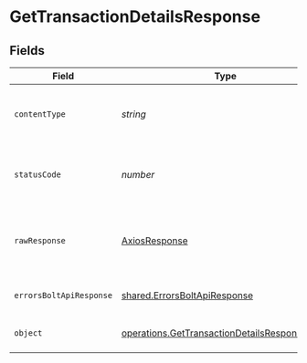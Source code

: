 # GetTransactionDetailsResponse


## Fields

| Field                                                                                                               | Type                                                                                                                | Required                                                                                                            | Description                                                                                                         |
| ------------------------------------------------------------------------------------------------------------------- | ------------------------------------------------------------------------------------------------------------------- | ------------------------------------------------------------------------------------------------------------------- | ------------------------------------------------------------------------------------------------------------------- |
| `contentType`                                                                                                       | *string*                                                                                                            | :heavy_check_mark:                                                                                                  | HTTP response content type for this operation                                                                       |
| `statusCode`                                                                                                        | *number*                                                                                                            | :heavy_check_mark:                                                                                                  | HTTP response status code for this operation                                                                        |
| `rawResponse`                                                                                                       | [AxiosResponse](https://axios-http.com/docs/res_schema)                                                             | :heavy_check_mark:                                                                                                  | Raw HTTP response; suitable for custom response parsing                                                             |
| `errorsBoltApiResponse`                                                                                             | [shared.ErrorsBoltApiResponse](../../../sdk/models/shared/errorsboltapiresponse.md)                                 | :heavy_minus_sign:                                                                                                  | Generic Error Schema                                                                                                |
| `object`                                                                                                            | [operations.GetTransactionDetailsResponseBody](../../../sdk/models/operations/gettransactiondetailsresponsebody.md) | :heavy_minus_sign:                                                                                                  | Transaction Details Retrieved<br/>                                                                                  |